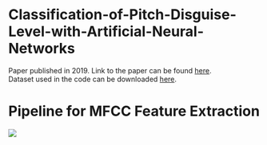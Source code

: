 # Classification-of-Pitch-Disguise-Level-with-Artificial-Neural-Networks
Paper published in 2019. Link to the paper can be found <a href="https://ieeexplore.ieee.org/abstract/document/8697975">here</a>.</br>
Dataset used in the code can be downloaded <a href="https://www.kaggle.com/datasets/mfekadu/darpa-timit-acousticphonetic-continuous-speech/download?datasetVersionNumber=6">here</a>.

# Pipeline for MFCC Feature Extraction
<img src="https://drive.google.com/uc?export=view&id=1kDcaNcijTuanGWngD3qwFxAYNaw5NCmK">

